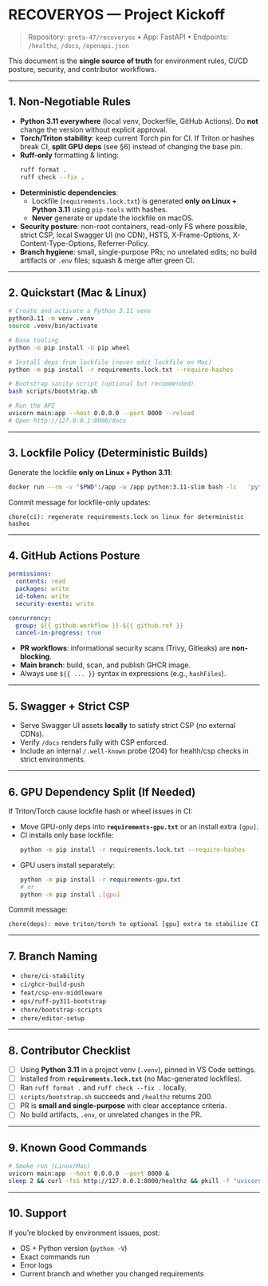 # RECOVERYOS — Project Kickoff

> Repository: `greta-47/recoveryos` • App: FastAPI • Endpoints: `/healthz`, `/docs`, `/openapi.json`

This document is the **single source of truth** for environment rules, CI/CD posture, security, and contributor workflows.

---

## 1. Non‑Negotiable Rules

- **Python 3.11 everywhere** (local venv, Dockerfile, GitHub Actions). Do **not** change the version without explicit approval.
- **Torch/Triton stability**: keep current Torch pin for CI. If Triton or hashes break CI, **split GPU deps** (see §6) instead of changing the base pin.
- **Ruff-only** formatting & linting:
  ```bash
  ruff format .
  ruff check --fix .
  ```
- **Deterministic dependencies**:
  - Lockfile (`requirements.lock.txt`) is generated **only on Linux + Python 3.11** using `pip-tools` with hashes.
  - **Never** generate or update the lockfile on macOS.
- **Security posture**: non-root containers, read-only FS where possible, strict CSP, local Swagger UI (no CDN), HSTS, X-Frame-Options, X-Content-Type-Options, Referrer-Policy.
- **Branch hygiene**: small, single-purpose PRs; no unrelated edits; no build artifacts or `.env` files; squash & merge after green CI.

---

## 2. Quickstart (Mac & Linux)

```bash
# Create and activate a Python 3.11 venv
python3.11 -m venv .venv
source .venv/bin/activate

# Base tooling
python -m pip install -U pip wheel

# Install deps from lockfile (never edit lockfile on Mac)
python -m pip install -r requirements.lock.txt --require-hashes

# Bootstrap sanity script (optional but recommended)
bash scripts/bootstrap.sh

# Run the API
uvicorn main:app --host 0.0.0.0 --port 8000 --reload
# Open http://127.0.0.1:8000/docs
```

---

## 3. Lockfile Policy (Deterministic Builds)

Generate the lockfile **only on Linux + Python 3.11**:

```bash
docker run --rm -v "$PWD":/app -w /app python:3.11-slim bash -lc   'python -m pip install 'pip==24.2' 'pip-tools==7.4.1' &&    pip-compile --generate-hashes -o requirements.lock.txt requirements.txt'
```

Commit message for lockfile-only updates:

```
chore(ci): regenerate requirements.lock on linux for deterministic hashes
```

---

## 4. GitHub Actions Posture

```yaml
permissions:
  contents: read
  packages: write
  id-token: write
  security-events: write

concurrency:
  group: ${{ github.workflow }}-${{ github.ref }}
  cancel-in-progress: true
```

- **PR workflows**: informational security scans (Trivy, Gitleaks) are **non-blocking**.
- **Main branch**: build, scan, and publish GHCR image.
- Always use `${{ ... }}` syntax in expressions (e.g., `hashFiles`).

---

## 5. Swagger + Strict CSP

- Serve Swagger UI assets **locally** to satisfy strict CSP (no external CDNs).
- Verify `/docs` renders fully with CSP enforced.
- Include an internal `/.well-known` probe (204) for health/csp checks in strict environments.

---

## 6. GPU Dependency Split (If Needed)

If Triton/Torch cause lockfile hash or wheel issues in CI:

- Move GPU-only deps into **`requirements-gpu.txt`** or an install extra `[gpu]`.
- CI installs only base lockfile:
  ```bash
  python -m pip install -r requirements.lock.txt --require-hashes
  ```
- GPU users install separately:
  ```bash
  python -m pip install -r requirements-gpu.txt
  # or
  python -m pip install .[gpu]
  ```

Commit message:
```
chore(deps): move triton/torch to optional [gpu] extra to stabilize CI
```

---

## 7. Branch Naming

- `chore/ci-stability`
- `ci/ghcr-build-push`
- `feat/csp-env-middleware`
- `ops/ruff-py311-bootstrap`
- `chore/bootstrap-scripts`
- `chore/editor-setup`

---

## 8. Contributor Checklist

- [ ] Using **Python 3.11** in a project venv (`.venv`), pinned in VS Code settings.
- [ ] Installed from **`requirements.lock.txt`** (no Mac-generated lockfiles).
- [ ] Ran `ruff format .` and `ruff check --fix .` locally.
- [ ] `scripts/bootstrap.sh` succeeds and `/healthz` returns 200.
- [ ] PR is **small and single-purpose** with clear acceptance criteria.
- [ ] No build artifacts, `.env`, or unrelated changes in the PR.

---

## 9. Known Good Commands

```bash
# Smoke run (Linux/Mac)
uvicorn main:app --host 0.0.0.0 --port 8000 &
sleep 2 && curl -fsS http://127.0.0.1:8000/healthz && pkill -f "uvicorn main:app"
```

---

## 10. Support

If you’re blocked by environment issues, post:
- OS + Python version (`python -V`)
- Exact commands run
- Error logs
- Current branch and whether you changed requirements
